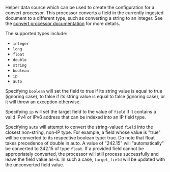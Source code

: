 Helper data source which can be used to create the configuration for a convert processor. This processor converts a field in the currently ingested document to a different type, such as converting a string to an integer. See the [convert processor documentation](https://www.elastic.co/guide/en/elasticsearch/reference/current/convert-processor.html) for more details.

The supported types include: 
- `integer`
- `long`
- `float`
- `double`
- `string`
- `boolean`
- `ip`
- `auto`

Specifying `boolean` will set the field to true if its string value is equal to true (ignoring case), to false if its string value is equal to false (ignoring case), or it will throw an exception otherwise.

Specifying `ip` will set the target field to the value of `field` if it contains a valid IPv4 or IPv6 address that can be indexed into an IP field type.

Specifying `auto` will attempt to convert the string-valued `field` into the closest non-string, non-IP type. For example, a field whose value is "true" will be converted to its respective boolean type: true. Do note that float takes precedence of double in auto. A value of "242.15" will "automatically" be converted to 242.15 of type `float`. If a provided field cannot be appropriately converted, the processor will still process successfully and leave the field value as-is. In such a case, `target_field` will be updated with the unconverted field value.